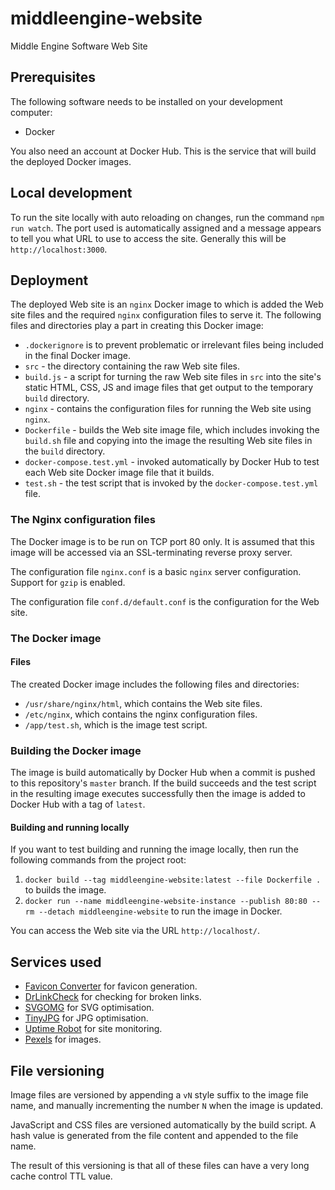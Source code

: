 # middleengine-website

Middle Engine Software Web Site

## Prerequisites

The following software needs to be installed on your development computer:

- Docker

You also need an account at Docker Hub. This is the service that will build the deployed Docker images.

## Local development

To run the site locally with auto reloading on changes, run the command `npm run watch`. The port used is automatically assigned and a message appears to tell you what URL to use to access the site. Generally this will be `http://localhost:3000`.

## Deployment

The deployed Web site is an `nginx` Docker image to which is added the Web site files and the required `nginx` configuration files to serve it. The following files and directories play a part in creating this Docker image:

- `.dockerignore` is to prevent problematic or irrelevant files being included in the final Docker image.
- `src` - the directory containing the raw Web site files.
- `build.js` - a script for turning the raw Web site files in `src` into the site's static HTML, CSS, JS and image files that get output to the temporary `build` directory.
- `nginx` - contains the configuration files for running the Web site using `nginx`.
- `Dockerfile` - builds the Web site image file, which includes invoking the `build.sh` file and copying into the image the resulting Web site files in the `build` directory.
- `docker-compose.test.yml` - invoked automatically by Docker Hub to test each Web site Docker image file that it builds.
- `test.sh` - the test script that is invoked by the `docker-compose.test.yml` file.

### The Nginx configuration files

The Docker image is to be run on TCP port 80 only. It is assumed that this image will be accessed via an SSL-terminating reverse proxy server.

The configuration file `nginx.conf` is a basic `nginx` server configuration. Support for `gzip` is enabled.

The configuration file `conf.d/default.conf` is the configuration for the Web site.

### The Docker image

#### Files

The created Docker image includes the following files and directories:

- `/usr/share/nginx/html`, which contains the Web site files.
- `/etc/nginx`, which contains the nginx configuration files.
- `/app/test.sh`, which is the image test script.

### Building the Docker image

The image is build automatically by Docker Hub when a commit is pushed to this repository's `master` branch. If the build succeeds and the test script in the resulting image executes successfully then the image is added to Docker Hub with a tag of `latest`.

#### Building and running locally

If you want to test building and running the image locally, then run the following commands from the project root:

1. `docker build --tag middleengine-website:latest --file Dockerfile .` to builds the image.
2. `docker run --name middleengine-website-instance --publish 80:80 --rm --detach middleengine-website` to run the image in Docker.

You can access the Web site via the URL `http://localhost/`.

## Services used

- [Favicon Converter](https://favicon.io/favicon-converter/) for favicon generation.
- [DrLinkCheck](https://www.drlinkcheck.com/) for checking for broken links.
- [SVGOMG](https://jakearchibald.github.io/svgomg/) for SVG optimisation.
- [TinyJPG](https://tinyjpg.com/) for JPG optimisation.
- [Uptime Robot](https://uptimerobot.com/) for site monitoring.
- [Pexels](https://www.pexels.com/) for images.

## File versioning

Image files are versioned by appending a `vN` style suffix to the image file name, and manually incrementing the number `N` when the image is updated.

JavaScript and CSS files are versioned automatically by the build script. A hash value is generated from the file content and appended to the file name.

The result of this versioning is that all of these files can have a very long cache control TTL value.

